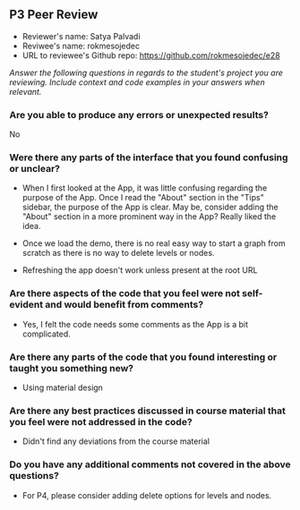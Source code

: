 ## P3 Peer Review

+ Reviewer's name: Satya Palvadi
+ Reviwee's name: rokmesojedec
+ URL to reviewee's Github repo: https://github.com/rokmesojedec/e28

*Answer the following questions in regards to the student's project you are reviewing. Include context and code examples in your answers when relevant.*


### Are you able to produce any errors or unexpected results?
No

### Were there any parts of the interface that you found confusing or unclear?
+ When I first looked at the App, it was little confusing regarding the purpose of the App. Once I read the "About" section in the "Tips" 
sidebar, the purpose of the App is clear. May be, consider adding the "About" section in a more prominent way in the App? 
Really liked the idea.

+ Once we load the demo, there is no real easy way to start a graph from scratch as there is no way to delete levels or nodes.

+ Refreshing the app doesn't work unless present at the root URL

### Are there aspects of the code that you feel were not self-evident and would benefit from comments?
+ Yes, I felt the code needs some comments as the App is a bit complicated.

### Are there any parts of the code that you found interesting or taught you something new?
+ Using material design

### Are there any best practices discussed in course material that you feel were not addressed in the code?
+ Didn't find any deviations from the course material

### Do you have any additional comments not covered in the above questions?
+ For P4, please consider adding delete options for levels and nodes. 
